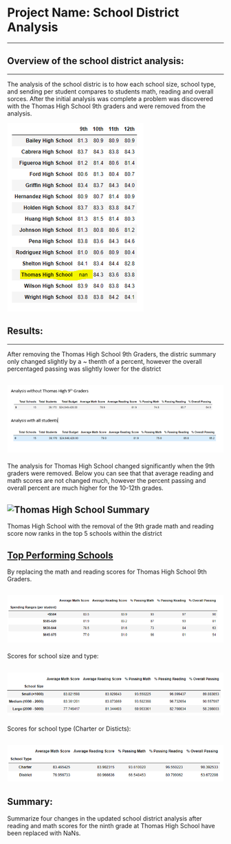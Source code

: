 # Project Name: School District Analysis
---

## Overview of the school district analysis: 
---
The analysis of the school distric is to how each school size, school type, and sending per student compares to 
students math, reading and overall sorces.  After the initial analysis was complete a problem was discovered with the 
Thomas High School 9th graders and were removed from the analysis.

![Thomas High School 9th Graders Removed](/Resources/Thomas_9thGrade_removed.PNG)
 

## Results: 
---
After removing the Thomas High School 9th Graders, the distric summary only changed slightly by a ~ thenth of a percent, however the overall 
percentaged passing was slightly lower for the district

![Distric Analysis](/Resources/district_analysis_summary.PNG)
---

The analysis for Thomas High School changed significantly when the 9th graders were removed.  Below you can see that
that average reading and math scores are not changed much, however the percent passing and overall percent are much higher for the 10-12th
grades.

![Thomas High School Summary](/Resources/school_summary.PNG)
---
  
Thomas High School with the removal of the 9th grade math and reading score now ranks in the top 5 schools within the district

[Top Performing Schools](/Resources/top_performing_schools.PNG) 
---
By replacing the math and reading scores for Thomas High School 9th Graders.

![Per Student Spending](/Resources/per_student_spending.PNG)
---

Scores for school size and type:

![School Size](/Resources/school_size.PNG)
---
Scores for school type (Charter or Disticts):

![School Type](/Resources/school_type.PNG)
---

## Summary: 
Summarize four changes in the updated school district analysis after reading and math scores for the 
ninth grade at Thomas High School have been replaced with NaNs.

